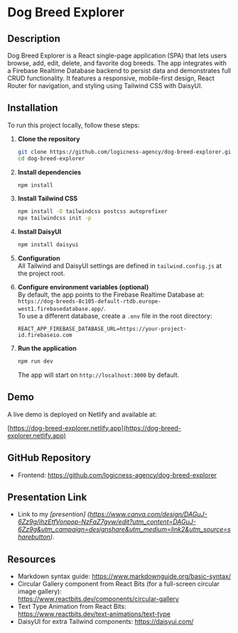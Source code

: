 # Dog Breed Explorer

## Description

Dog Breed Explorer is a React single-page application (SPA) that lets users browse, add, edit, delete, and favorite dog breeds. The app integrates with a Firebase Realtime Database backend to persist data and demonstrates full CRUD functionality. It features a responsive, mobile-first design, React Router for navigation, and styling using Tailwind CSS with DaisyUI.

## Installation

To run this project locally, follow these steps:

1. **Clone the repository**  
   ```bash
   git clone https://github.com/logicness-agency/dog-breed-explorer.git
   cd dog-breed-explorer
   ```

2. **Install dependencies**  
   ```bash
   npm install
   ```

3. **Install Tailwind CSS**  
   ```bash
   npm install -D tailwindcss postcss autoprefixer
   npx tailwindcss init -p
   ```

4. **Install DaisyUI**  
   ```bash
   npm install daisyui
   ```

5. **Configuration**  
   All Tailwind and DaisyUI settings are defined in `tailwind.config.js` at the project root.

6. **Configure environment variables (optional)**  
   By default, the app points to the Firebase Realtime Database at:  
   `https://dog-breeds-8c105-default-rtdb.europe-west1.firebasedatabase.app/`.  
   To use a different database, create a `.env` file in the root directory:  
   ```env
   REACT_APP_FIREBASE_DATABASE_URL=https://your-project-id.firebaseio.com
   ```

7. **Run the application**  
   ```bash
   npm run dev
   ```  
   The app will start on `http://localhost:3000` by default.

## Demo

A live demo is deployed on Netlify and available at:

[https://dog-breed-explorer.netlify.app](https://dog-breed-explorer.netlify.app)

## GitHub Repository

- Frontend: https://github.com/logicness-agency/dog-breed-explorer

## Presentation Link
- Link to my *[presention] (https://www.canva.com/design/DAGuJ-6Zz9g/ihzEtfVonpop-NzFaZ7gvw/edit?utm_content=DAGuJ-6Zz9g&utm_campaign=designshare&utm_medium=link2&utm_source=sharebutton)*.

## Resources

- Markdown syntax guide: https://www.markdownguide.org/basic-syntax/  
- Circular Gallery component from React Bits (for a full-screen circular image gallery):  
  https://www.reactbits.dev/components/circular-gallery  
- Text Type Animation from React Bits:  
  https://www.reactbits.dev/text-animations/text-type  
- DaisyUI for extra Tailwind components: https://daisyui.com/

